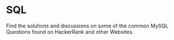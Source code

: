 # SQL

Find the solutions and discussions on some of the common MySQL Questions found on HackerRank and other Websites.
